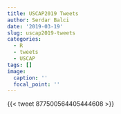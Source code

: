 ```yaml
---
title: USCAP2019 Tweets
author: Serdar Balci
date: '2019-03-19'
slug: uscap2019-tweets
categories:
  - R
  - tweets
  - USCAP
tags: []
image:
  caption: ''
  focal_point: ''
---
```


{{< tweet 877500564405444608 >}}




